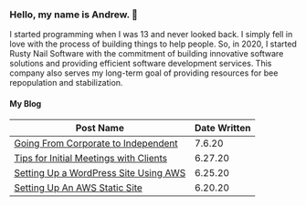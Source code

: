 ### Hello, my name is Andrew. 👋

I started programming when I was 13 and never looked back. I simply fell in love with the process of building things to help people. So, in 2020, I started Rusty Nail Software with the commitment of building innovative software solutions and providing efficient software development services. This company also serves my long-term goal of providing resources for bee repopulation and stabilization.

#### My Blog
Post Name | Date Written
------------ | -------------
[Going From Corporate to Independent](https://rustynailsoftware.com/dev-blog/going-from-corporate-to-independent) | 7.6.20
[Tips for Initial Meetings with Clients](https://rustynailsoftware.com/dev-blog/tips-for-initial-meetings-with-clients) | 6.27.20
[Setting Up a WordPress Site Using AWS](https://rustynailsoftware.com/dev-blog/hn9opdswphvk7rntlkqs2f7v97yo9z) | 6.25.20
[Setting Up An AWS Static Site](https://rustynailsoftware.com/dev-blog/setting-up-an-aws-static-site) | 6.20.20


<!--
**andrew-lundy/andrew-lundy** is a ✨ _special_ ✨ repository because its `README.md` (this file) appears on your GitHub profile.

Here are some ideas to get you started:

- 🔭 I’m currently working on ...
- 🌱 I’m currently learning ...
- 👯 I’m looking to collaborate on ...
- 🤔 I’m looking for help with ...
- 💬 Ask me about ...
- 📫 How to reach me: ...
- 😄 Pronouns: ...
- ⚡ Fun fact: ...
-->
